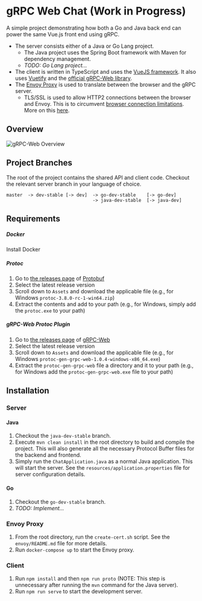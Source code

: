 # gRPC Web Chat (Work in Progress)
A simple project demonstrating how both a Go and Java back end can power the same Vue.js front end using gRPC. 

* The server consists either of a Java or Go Lang project.
    * The Java project uses the Spring Boot framework with Maven for dependency management.
    * _TODO: Go Lang project..._
* The client is written in TypeScript and uses the [VueJS framework](https://github.com/vuejs/vue). It also uses [Vuetify](https://github.com/vuetifyjs/vuetify) and the [official gRPC-Web library](https://github.com/grpc/grpc-web).
* The [Envoy Proxy](https://github.com/envoyproxy/envoy) is used to translate between the browser and the gRPC server.
    * TLS/SSL is used to allow HTTP2 connections between the browser and Envoy. This is to circumvent [browser connection limitations](https://docs.pushtechnology.com/cloud/latest/manual/html/designguide/solution/support/connection_limitations.html). More on this [here](https://github.com/grpc/grpc-web/issues/522).

## Overview

![gRPC-Web Overview](https://i.ibb.co/YPw20rx/grpc-diagram.png)

## Project Branches
The root of the project contains the shared API and client code. Checkout the relevant server branch in your language of choice. 

```
master  -> dev-stable [-> dev]  -> go-dev-stable    [-> go-dev]
                                -> java-dev-stable  [-> java-dev]
```

## Requirements
##### Docker
Install Docker

##### Protoc
1. Go to [the releases page](https://github.com/protocolbuffers/protobuf/releases)  of [Protobuf](https://github.com/protocolbuffers/protobuf)
2. Select the latest release version
3. Scroll down to `Assets` and download the applicable file (e.g., for Windows `protoc-3.8.0-rc-1-win64.zip`)
4. Extract the contents and add to your path (e.g., for Windows, simply add the `protoc.exe` to your path)

##### gRPC-Web Protoc Plugin
1. Go to [the releases page](https://github.com/grpc/grpc-web/releases)  of [gRPC-Web](https://github.com/grpc/grpc-web)
2. Select the latest release version
3. Scroll down to `Assets` and download the applicable file (e.g., for Windows `protoc-gen-grpc-web-1.0.4-windows-x86_64.exe`)
4. Extract the `protoc-gen-grpc-web` file a directory and it to your path (e.g., for Windows add the `protoc-gen-grpc-web.exe` file to your path) 

## Installation

### Server

#### Java
1. Checkout the `java-dev-stable` branch.
2. Execute `mvn clean install` in the root directory to build and compile the project. This will also generate all the necessary Protocol Buffer files for the backend and frontend.
3. Simply run the `ChatApplication.java` as a normal Java application. This will start the server. See the `resources/application.properties` file for server configuration details.

#### Go
1. Checkout the `go-dev-stable` branch.
2. _TODO: Implement..._

### Envoy Proxy
1. From the root directory, run the `create-cert.sh` script. See the `envoy/README.md` file for more details.
2. Run `docker-compose up` to start the Envoy proxy.

### Client
1. Run `npm install` and then `npm run proto` (NOTE: This step is unnecessary after running the `mvn` command for the Java server).
2. Run `npm run serve` to start the development server.

